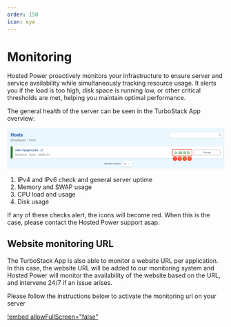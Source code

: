 ```yaml
---
order: 150
icon: eye
---
```

# Monitoring

Hosted Power proactively monitors your infrastructure to ensure server and service availability while simultaneously tracking resource usage. It alerts you if the load is too high, disk space is running low, or other critical thresholds are met, helping you maintain optimal performance.

The general health of the server can be seen in the TurboStack App overview:

![TurboStack GUI](../img/feature/mon/TS_GUI_mon_1.png "TurboStack GUI")

1. IPv4 and IPv6 check and general server uptime
2. Memory and SWAP usage
3. CPU load and usage
4. Disk usage

If any of these checks alert, the icons will become red. When this is the case, please contact the Hosted Power support asap.


## Website monitoring URL

The TurboStack App is also able to monitor a website URL per application. In this case, the website URL will be added to our monitoring system
and Hosted Power will monitor the availability of the website based on the URL, and intervene 24/7 if an issue arises.

Please follow the instructions below to activate the monitoring url on your server

[!embed allowFullScreen="false"](https://player.vimeo.com/video/1056707252?title=0&amp;byline=0&amp;portrait=0&amp;badge=0&amp;autopause=0&amp;player_id=0&amp;app_id=58479)
